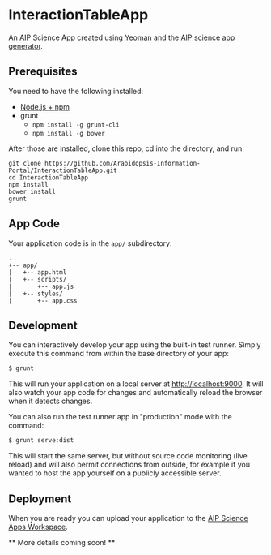 # InteractionTableApp

An [AIP](http://www.araport.org) Science App created using [Yeoman](http://yeoman.io)
and the [AIP science app generator](https://www.npmjs.org/package/generator-aip-science-app).

## Prerequisites

You need to have the following installed:

- [Node.js + npm](http://nodejs.org/)
- grunt
  - `npm install -g grunt-cli`
  - `npm install -g bower`

After those are installed, clone this repo, cd into the directory, and run:

```
git clone https://github.com/Arabidopsis-Information-Portal/InteractionTableApp.git
cd InteractionTableApp
npm install
bower install
grunt
```

## App Code

Your application code is in the `app/` subdirectory:

```
.
+-- app/
|   +-- app.html
|   +-- scripts/
|       +-- app.js
|   +-- styles/
|       +-- app.css

```

## Development

You can interactively develop your app using the built-in test runner. Simply
execute this command from within the base directory of your app:

```bash
$ grunt
```

This will run your application on a local server at
[http://localhost:9000](http://localhost:9000). It will also watch your
app code for changes and automatically reload the browser when it detects
changes.

You can also run the test runner app in "production" mode with the command:

```bash
$ grunt serve:dist
```

This will start the same server, but without source code monitoring (live reload)
and will also permit connections from outside, for example if you wanted to host
the app yourself on a publicly accessible server.

## Deployment

When you are ready you can upload your application to the
[AIP Science Apps Workspace](http://www.araport.org/apps).

** More details coming soon! **
